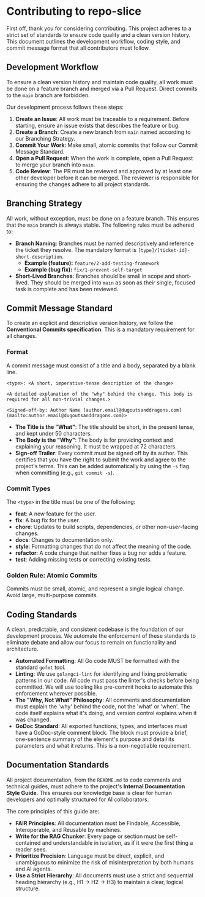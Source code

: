 # Contributing to repo-slice

First off, thank you for considering contributing. This project adheres to a strict set of standards to ensure code quality and a clean version history. This document outlines the development workflow, coding style, and commit message format that all contributors must follow.

## Development Workflow

To ensure a clean version history and maintain code quality, all work must be done on a feature branch and merged via a Pull Request. Direct commits to the `main` branch are forbidden.

Our development process follows these steps:

1.  **Create an Issue**: All work must be traceable to a requirement. Before starting, ensure an issue exists that describes the feature or bug.
2.  **Create a Branch**: Create a new branch from `main` named according to our Branching Strategy.
3.  **Commit Your Work**: Make small, atomic commits that follow our Commit Message Standard.
4.  **Open a Pull Request**: When the work is complete, open a Pull Request to merge your branch into `main`.
5.  **Code Review**: The PR must be reviewed and approved by at least one other developer before it can be merged. The reviewer is responsible for ensuring the changes adhere to all project standards.

## Branching Strategy

All work, without exception, must be done on a feature branch. This ensures that the `main` branch is always stable. The following rules must be adhered to:

* **Branch Naming**: Branches must be named descriptively and reference the ticket they resolve.  The mandatory format is `[type]/[ticket-id]-short-description`. 
    * **Example (feature):** `feature/2-add-testing-framework` 
    * **Example (bug fix):** `fix/1-prevent-self-target` 
* **Short-Lived Branches**: Branches should be small in scope and short-lived.  They should be merged into `main` as soon as their single, focused task is complete and has been reviewed. 

## Commit Message Standard

To create an explicit and descriptive version history, we follow the **Conventional Commits specification**.  This is a mandatory requirement for all changes. 

### Format

A commit message must consist of a title and a body, separated by a blank line. 

```
<type>: <A short, imperative-tense description of the change>

<A detailed explanation of the "why" behind the change. This body is
required for all non-trivial changes.>

<Signed-off-by: Author Name [author.email@dugoutsanddragons.com](mailto:author.email@dugoutsanddragons.com)>

```

* **The Title is the "What"**: The title should be short, in the present tense, and kept under 50 characters. 
* **The Body is the "Why"**: The body is for providing context and explaining your reasoning.  It must be wrapped at 72 characters. 
* **Sign-off Trailer**: Every commit must be signed off by its author.  This certifies that you have the right to submit the work and agree to the project's terms.  This can be added automatically by using the `-s` flag when committing (e.g., `git commit -s`). 

### Commit Types

The `<type>` in the title must be one of the following: 

* **feat**: A new feature for the user. 
* **fix**: A bug fix for the user. 
* **chore**: Updates to build scripts, dependencies, or other non-user-facing changes. 
* **docs**: Changes to documentation only. 
* **style**: Formatting changes that do not affect the meaning of the code. 
* **refactor**: A code change that neither fixes a bug nor adds a feature. 
* **test**: Adding missing tests or correcting existing tests. 

### Golden Rule: Atomic Commits

Commits must be small, atomic, and represent a single logical change.  Avoid large, multi-purpose commits. 

## Coding Standards

A clean, predictable, and consistent codebase is the foundation of our development process. We automate the enforcement of these standards to eliminate debate and allow our focus to remain on functionality and architecture. 

* **Automated Formatting**: All Go code MUST be formatted with the standard `gofmt` tool.
* **Linting**: We use `golangci-lint` for identifying and fixing problematic patterns in our code.  All code must pass the linter's checks before being committed. We will use tooling like pre-commit hooks to automate this enforcement wherever possible. 
* **The "Why, Not What" Philosophy**: All comments and documentation must explain the 'why' behind the code, not the 'what' or 'when'.  The code itself explains what it's doing, and version control explains when it was changed. 
* **GoDoc Standard**: All exported functions, types, and interfaces must have a GoDoc-style comment block.  The block must provide a brief, one-sentence summary of the element's purpose and detail its parameters and what it returns.  This is a non-negotiable requirement. 

## Documentation Standards

All project documentation, from the `README.md` to code comments and technical guides, must adhere to the project's **Internal Documentation Style Guide**. This ensures our knowledge base is clear for human developers and optimally structured for AI collaborators. 

The core principles of this guide are:

* **FAIR Principles**: All documentation must be Findable, Accessible, Interoperable, and Reusable by machines. 
* **Write for the RAG Chunker**: Every page or section must be self-contained and understandable in isolation, as if it were the first thing a reader sees. 
* **Prioritize Precision**: Language must be direct, explicit, and unambiguous to minimize the risk of misinterpretation by both humans and AI agents. 
* **Use a Strict Hierarchy**: All documents must use a strict and sequential heading hierarchy (e.g., H1 → H2 → H3) to maintain a clear, logical structure. 